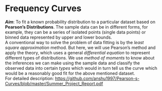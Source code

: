 # Frequency Curves
***Aim***: To fit a known probability distribution to a particular dataset based on **Pearson’s Distributions**. The sample data can be in different forms, for example, they can be a series of isolated points (single data points) or binned data represented by upper and lower bounds.
<br />
A conventional way to solve the problem of data fitting is by the *least square approximation* method. But here, we will use Pearson’s method and apply the theory, which uses a general *differential equation* to represent different types of distributions. We use *method of moments* to know about the inferences we can make using the sample data and classify the observed data into certain *types* which would in turn tell us the curve which would be a reasonably good fit for the above mentioned dataset.
<br />
For detailed description: https://github.com/anshu1997/Pearson-s-Curves/blob/master/Summer_Project_Report.pdf
